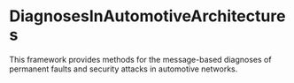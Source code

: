 # DiagnosesInAutomotiveArchitectures
This framework provides methods for the message-based diagnoses of permanent faults and security attacks in automotive networks.
